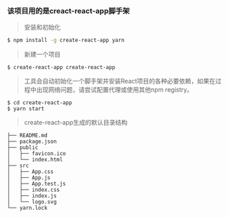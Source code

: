 ### 该项目用的是creact-react-app脚手架
>安装和初始化
``` sh
$ npm install -g create-react-app yarn
```
>新建一个项目
```angular2html
$ create-react-app create-react-app
```
>工具会自动初始化一个脚手架并安装React项目的各种必要依赖，如果在过程中出现网络问题，请尝试配置代理或使用其他npm registry。
```angular2html
$ cd create-react-app
$ yarn start
```
>create-react-app生成的默认目录结构
```angular2html
├── README.md
├── package.json
├── public
│   ├── favicon.ico
│   └── index.html
├── src
│   ├── App.css
│   ├── App.js
│   ├── App.test.js
│   ├── index.css
│   ├── index.js
│   └── logo.svg
└── yarn.lock
```